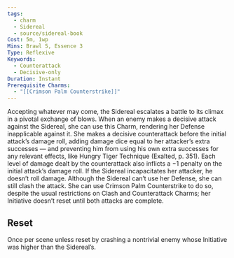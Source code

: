 ```yaml
---
tags:
  - charm
  - Sidereal
  - source/sidereal-book
Cost: 5m, 1wp
Mins: Brawl 5, Essence 3
Type: Reflexive
Keywords:
  - Counterattack
  - Decisive-only
Duration: Instant
Prerequisite Charms:
  - "[[Crimson Palm Counterstrike]]"
---
```

Accepting whatever may come, the Sidereal escalates a battle to its climax in a pivotal exchange of blows. When an enemy makes a decisive attack against the Sidereal, she can use this Charm, rendering her Defense inapplicable against it. She makes a decisive counterattack before the initial attack’s damage roll, adding damage dice equal to her attacker’s extra successes — and preventing him from using his own extra successes for any relevant effects, like Hungry Tiger Technique (Exalted, p. 351). Each level of damage dealt by the counterattack also inflicts a −1 penalty on the initial attack’s damage roll. If the Sidereal incapacitates her attacker, he doesn’t roll damage. Although the Sidereal can’t use her Defense, she can still clash the attack. She can use Crimson Palm Counterstrike to do so, despite the usual restrictions on Clash and Counterattack Charms; her Initiative doesn’t reset until both attacks are complete. 
## Reset
Once per scene unless reset by crashing a nontrivial enemy whose Initiative was higher than the Sidereal’s.